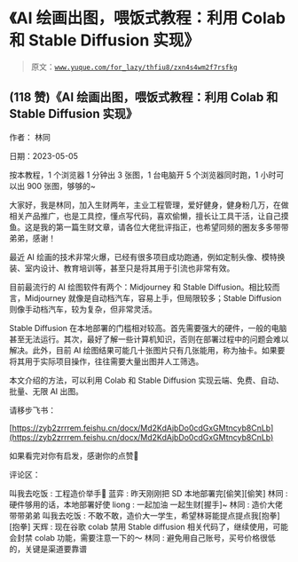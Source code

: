 # 《AI 绘画出图，喂饭式教程：利用 Colab 和 Stable Diffusion 实现》

> 原文：[`www.yuque.com/for_lazy/thfiu8/zxn4s4wm2f7rsfkg`](https://www.yuque.com/for_lazy/thfiu8/zxn4s4wm2f7rsfkg)



## (118 赞)《AI 绘画出图，喂饭式教程：利用 Colab 和 Stable Diffusion 实现》 

作者： 林同 

日期：2023-05-05 

按本教程，1 个浏览器 1 分钟出 3 张图，1 台电脑开 5 个浏览器同时跑，1 小时可以出 900 张图，够够的~ 

大家好，我是林同，加入生财两年，主业工程管理，爱好健身，健身粉几万，在做相关产品推广，也是工具控，懂点写代码，喜欢偷懒，擅长让工具干活，让自己摸鱼。这是我的第一篇生财文章，请各位大佬批评指正，也希望同频的圈友多多带带弟弟，感谢！ 

最近 AI 绘画的技术非常火爆，已经有很多项目成功跑通，例如定制头像、模特换装、室内设计、教育培训等，甚至只是将其用于引流也非常有效。 

目前最流行的 AI 绘图软件有两个：Midjourney 和 Stable Diffusion。相比较而言，Midjourney 就像是自动档汽车，容易上手，但局限较多；Stable Diffusion 则像手动档汽车，较为复杂，但非常灵活。 

Stable Diffusion 在本地部署的门槛相对较高。首先需要强大的硬件，一般的电脑甚至无法运行。其次，最好了解一些计算机知识，否则在部署过程中的问题会难以解决。此外，目前 AI 绘图结果可能几十张图片只有几张能用，称为抽卡。如果要将其用于实际项目操作，往往需要大量出图并人工筛选。 

本文介绍的方法，可以利用 Colab 和 Stable Diffusion 实现云端、免费、自动、批量、无限 AI 出图。 

请移步飞书： 

[https://zyb2zrrrem.feishu.cn/docx/Md2KdAjbDo0cdGxGMtncyb8CnLb](https://zyb2zrrrem.feishu.cn/docx/Md2KdAjbDo0cdGxGMtncyb8CnLb) 

如果看完对你有启发，感谢你的点赞🙇‍ 

评论区： 

叫我去吃饭 : 工程造价举手🙌 蓝弈 : 昨天刚刚把 SD 本地部署完[偷笑][偷笑] 林同 : 硬件够用的话，本地部署好使 liong : 一起加油 一起生财[握手]~ 林同 : 造价大佬带带弟弟 叫我去吃饭 : 不敢不敢，造价大一学生，希望林哥能提点提点我[抱拳][抱拳] 天辉 : 现在谷歌 colab 禁用 Stable diffusion 相关代码了，继续使用，可能会封禁 colab 功能，需要注意一下的～ 林同 : 避免用自己账号，买号价格很低的，关键是渠道要靠谱